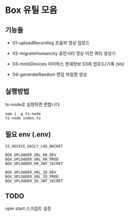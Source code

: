 # Box 유틸 모음

## 기능들
- 01-uploadRecording
초음파 영상 업로드

- 02-migrateHumancity
휴먼시티 영상 이전 쿼리 생성기

- 03-mmbDevices
마미박스 현재정보 S3에 업로드/기록 (sls)

- 04-generateRandom
랜덤 파일명 생성

## 실행방법
ts-node로 실행하면 편합니다
```
npm i -g ts-node
ts-node index.ts
```

## 필요 env (.env)
```
S3_DEVICE_DAILY_LOG_BUCKET

BOX_UPLOADER_URL_KR_DEV
BOX_UPLOADER_URL_KR_PROD
BOX_UPLOADER_KR_JWT_SECRET

BOX_UPLOADER_URL_ID_DEV
BOX_UPLOADER_URL_ID_PROD
BOX_UPLOADER_ID_JWT_SECRET
```

## TODO
npm start 스크립트 설정